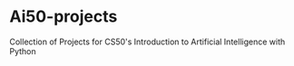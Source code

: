 # Ai50-projects
Collection of Projects for CS50's Introduction to Artificial Intelligence with Python
